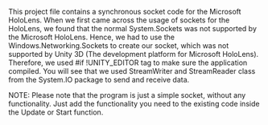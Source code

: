 This project file contains a synchronous socket code for the Microsoft HoloLens. When we first came across the usage of sockets for the HoloLens, we found that the normal System.Sockets was not supported by the Microsoft HoloLens. Hence, we had to use the Windows.Networking.Sockets to create our socket, which was not supported by Unity 3D (The development platform for Microsoft HoloLens). 
Therefore, we used #if !UNITY_EDITOR tag to make sure the application compiled. 
You will see that we used StreamWriter and StreamReader class from the System.IO package to send and receive data. 

NOTE: Please note that the program is just a simple socket, without any functionality. Just add the functionality you need to the existing code inside the Update or Start function. 